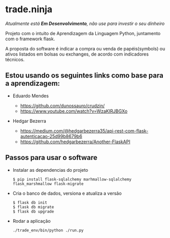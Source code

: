 # trade.ninja

_Atualmente está __Em Desenvolvimento__, não use para investir o seu dinheiro_

Projeto com o intuito de Aprendizagem da Linguagem Python, juntamento com o framework flask.

A proposta do software é indicar a compra ou venda de papéis(symbols) ou ativos listados em bolsas ou exchanges, de acordo com indicadores técnicos.

## Estou usando os seguintes links como base para a aprendizagem:
* Eduardo Mendes
  * <https://github.com/dunossauro/crudzin/> 
  * <https://www.youtube.com/watch?v=WzaKIRJBGXo>

* Hedgar Bezerra
  * <https://medium.com/@hedgarbezerra35/api-rest-com-flask-autenticacao-25d99b8679b6>
  * <https://github.com/hedgarbezerra/Another-FlaskAPI>

## Passos para usar o software

* Instalar as dependencias do projeto 
    ~~~
    $ pip install flask-sqlalchemy marhmallow-sqlalchemy flask_marshmallow flask-migrate
    ~~~
* Cria o banco de dados, versiona e atualiza a versão
    ~~~
    $ flask db init
    $ flask db migrate
    $ flask db upgrade
    ~~~
* Rodar a aplicação
    ~~~
    ./trade_env/bin/python ./run.py 
    ~~~
